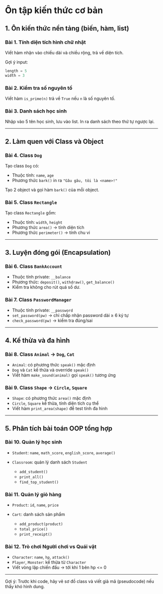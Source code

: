# Ôn tập kiến thức cơ bản

## 1. Ôn kiến thức nền tảng (biến, hàm, list)

### Bài 1. Tính diện tích hình chữ nhật
Viết hàm nhận vào chiều dài và chiều rộng, trả về diện tích.

Gợi ý input:
```python
length = 5  
width = 3
````

### Bài 2. Kiểm tra số nguyên tố

Viết hàm `is_prime(n)` trả về `True` nếu `n` là số nguyên tố.

### Bài 3. Danh sách học sinh

Nhập vào 5 tên học sinh, lưu vào list. In ra danh sách theo thứ tự ngược lại.

---

## 2. Làm quen với Class và Object

### Bài 4. Class `Dog`

Tạo class `Dog` có:

* Thuộc tính: `name`, `age`
* Phương thức `bark()` in ra `"Gâu gâu, tôi là <name>!"`

Tạo 2 object và gọi hàm `bark()` của mỗi object.

### Bài 5. Class `Rectangle`

Tạo class `Rectangle` gồm:

* Thuộc tính: `width`, `height`
* Phương thức `area()` → tính diện tích
* Phương thức `perimeter()` → tính chu vi

---

## 3. Luyện đóng gói (Encapsulation)

### Bài 6. Class `BankAccount`

* Thuộc tính private: `__balance`
* Phương thức: `deposit()`, `withdraw()`, `get_balance()`
* Kiểm tra không cho rút quá số dư.

### Bài 7. Class `PasswordManager`

* Thuộc tính private: `__password`
* `set_password(pw)` → chỉ chấp nhận password dài ≥ 6 ký tự
* `check_password(pw)` → kiểm tra đúng/sai

---

## 4. Kế thừa và đa hình

### Bài 8. Class `Animal` → `Dog`, `Cat`

* `Animal`: có phương thức `speak()` mặc định
* `Dog` và `Cat` kế thừa và override `speak()`
* Viết hàm `make_sound(animal)` gọi `speak()` tương ứng

### Bài 9. Class `Shape` → `Circle`, `Square`

* `Shape`: có phương thức `area()` mặc định
* `Circle`, `Square` kế thừa, tính diện tích cụ thể
* Viết hàm `print_area(shape)` để test tính đa hình

---

## 5. Phân tích bài toán OOP tổng hợp

### Bài 10. Quản lý học sinh

* `Student`: `name`, `math_score`, `english_score`, `average()`
* `Classroom`: quản lý danh sách `Student`

  * `add_student()`
  * `print_all()`
  * `find_top_student()`

### Bài 11. Quản lý giỏ hàng

* `Product`: `id`, `name`, `price`
* `Cart`: danh sách sản phẩm

  * `add_product(product)`
  * `total_price()`
  * `print_receipt()`

### Bài 12. Trò chơi Người chơi vs Quái vật

* `Character`: `name`, `hp`, `attack()`
* `Player`, `Monster`: kế thừa từ `Character`
* Viết vòng lặp chiến đấu → tới khi 1 bên hp <= 0

---

Gợi ý:
Trước khi code, hãy vẽ sơ đồ class và viết giả mã (pseudocode) nếu thấy khó hình dung.

